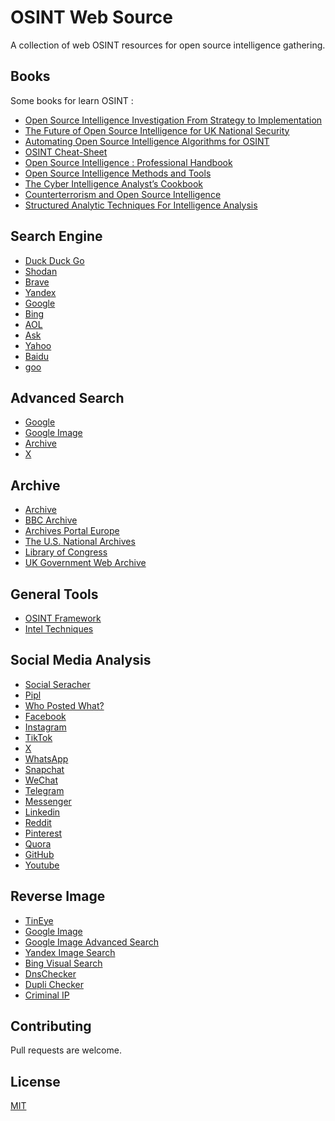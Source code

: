 # OSINT Web Source

A collection of web OSINT resources for open source intelligence gathering.

## Books
Some books for learn OSINT :
- [Open Source
Intelligence
Investigation
From Strategy to Implementation](https://bib.opensourceintelligence.biz/STORAGE/2016.%20Open%20source%20intelligence%20investigation.pdf)
- [The Future of Open Source
Intelligence for UK National Security](https://static.rusi.org/330_OP_FutureOfOpenSourceIntelligence_FinalWeb0.pdf)
- [Automating Open Source Intelligence Algorithms for OSINT](https://ia801003.us.archive.org/1/items/opensourceintelligencebooksosint/Automating%20Open%20Source%20Intelligence%20By%20Robert%20Layton%2CWatters%20-%20XVeZBQAAQBAJ%28177%29.pdf)
- [OSINT Cheat-Sheet](https://dn790009.ca.archive.org/0/items/OSINT_Packet_2019/OSINT_Packet_2019.pdf)
- [Open Source Intelligence : Professional Handbook](https://dn720006.ca.archive.org/0/items/joint-military-intelligence-training-center-open-source-intelligence-professiona/Joint%20Military%20Intelligence%20Training%20Center%20-%20Open%20Source%20Intelligence_%20Professional%20Handbook-Joint%20Military%20Intelligence%20Training%20Center%20%281996%29.pdf)
- [Open Source Intelligence Methods and Tools](https://dn790004.ca.archive.org/0/items/OpenSMethodsAndTools/Open%20Source%20Intelligence%20Methods%20and%20Tools.pdf)
- [The Cyber Intelligence Analyst’s Cookbook](https://ia804704.us.archive.org/28/items/the-cyber-intelligence-analyst-cookbook-volume-1/The%20Cyber%20Intelligence%20Analyst%20Cookbook%20Volume%201%202020.pdf)
- [Counterterrorism and Open Source Intelligence](https://ia601003.us.archive.org/1/items/opensourceintelligencebooksosint/Counterterrorism%20and%20Open%20Source%20Intelligence%20By%20Springer%20M50I9CFepiYC%28378%29.pdf)
- [Structured Analytic Techniques For Intelligence Analysis](https://ia601003.us.archive.org/1/items/opensourceintelligencebooksosint/Structured%20Analytic%20Techniques%20For%20Intelligence%20Analysis%20By%20Richards%20and%20Randolph%20-%20Js1w15Q7X4gC%28310%29_text.pdf)

## Search  Engine
- [Duck Duck Go](https://duckduckgo.com/)
- [Shodan](https://www.shodan.io/)
- [Brave](https://search.brave.com/)
- [Yandex](https://yandex.com/)
- [Google](https://www.google.com/)
- [Bing](https://www.bing.com/)
- [AOL](https://search.aol.com/)
- [Ask](https://www.ask.com/)
- [Yahoo](https://search.yahoo.com/)
- [Baidu](https://www.baidu.com/)
- [goo](https://www.goo.ne.jp/)

## Advanced Search
- [Google](https://www.google.com/advanced_search)
- [Google Image](https://www.google.com/advanced_image_search)
- [Archive](https://archive.org/advancedsearch.php)
- [X](https://twitter.com/search-advanced)


## Archive
- [Archive](https://web.archive.org/)
- [BBC Archive](https://archivesearch.tools.bbc.co.uk/welcome)
- [Archives Portal Europe](https://www.archivesportaleurope.net/)
- [The U.S. National Archives](https://www.archives.gov/research)
- [Library of Congress](https://www.loc.gov/web-archives/)
- [UK Government Web Archive](https://www.nationalarchives.gov.uk/webarchive/)

## General Tools
- [OSINT Framework](https://osintframework.com/)
- [Intel Techniques](https://inteltechniques.com/tools/index.html)

## Social Media Analysis
- [Social Seracher](https://www.social-searcher.com/)
- [Pipl](https://pipl.com/)
- [Who Posted What?](https://whopostedwhat.com/)
- [Facebook](http://www.facebook.com/)
- [Instagram](https://www.instagram.com/)
- [TikTok](https://www.tiktok.com/)
- [X](https://x.com/)
- [WhatsApp](https://www.whatsapp.com/)
- [Snapchat](https://www.snapchat.com/)
- [WeChat](https://www.wechat.com/)
- [Telegram](https://telegram.org/)
- [Messenger](https://www.messenger.com/)
- [Linkedin](https://www.linkedin.com/)
- [Reddit](https://www.reddit.com/)
- [Pinterest](https://www.pinterest.com/)
- [Quora](https://www.quora.com/)
- [GitHub](https://github.com/)
- [Youtube](https://www.youtube.com/)

## Reverse Image
- [TinEye](https://tineye.com/)
- [Google Image](https://images.google.com/)
- [Google Image Advanced Search](https://www.google.com/advanced_image_search)
- [Yandex Image Search](https://yandex.com/images/)
- [Bing Visual Search](https://www.bing.com/visualsearch)
- [DnsChecker](https://dnschecker.org/reverse-image-search.php)
- [Dupli Checker](https://www.duplichecker.com/reverse-image-search.php)
- [Criminal IP](https://www.criminalip.io/login?h2=/image)

## Contributing

Pull requests are welcome.

## License

[MIT](https://choosealicense.com/licenses/mit/)
